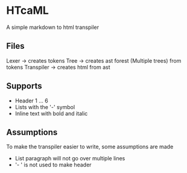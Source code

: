 # HTcaML
A simple markdown to html transpiler

## Files
Lexer -> creates tokens
Tree -> creates ast forest (Multiple trees) from tokens
Transpiler -> creates html from ast

## Supports
- Header 1 ... 6
- Lists with the '-' symbol
- Inline text with bold and italic

## Assumptions
To make the transpiler easier to write, some assumptions are made

- List paragraph will not go over multiple lines
- '- ' is not used to make header
